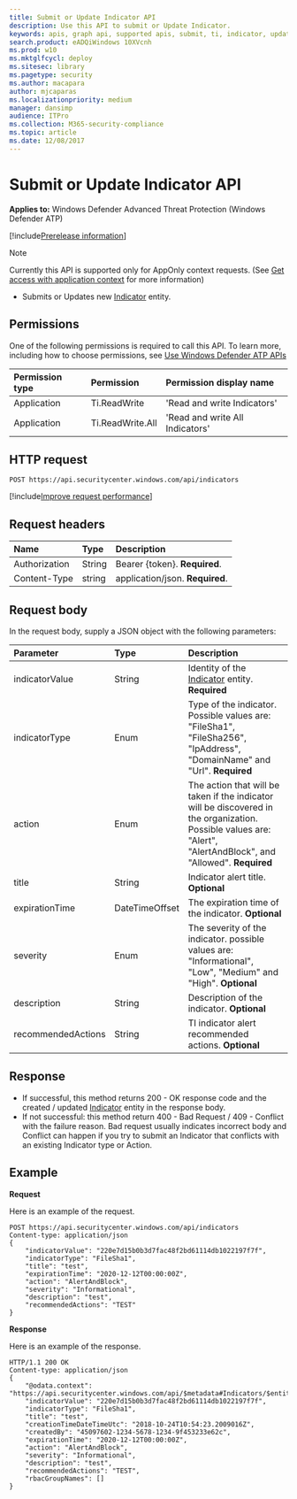 ```yaml
---
title: Submit or Update Indicator API
description: Use this API to submit or Update Indicator.
keywords: apis, graph api, supported apis, submit, ti, indicator, update
search.product: eADQiWindows 10XVcnh
ms.prod: w10
ms.mktglfcycl: deploy
ms.sitesec: library
ms.pagetype: security
ms.author: macapara
author: mjcaparas
ms.localizationpriority: medium
manager: dansimp
audience: ITPro
ms.collection: M365-security-compliance 
ms.topic: article
ms.date: 12/08/2017
---
```


# Submit or Update Indicator API

**Applies to:** Windows Defender Advanced Threat Protection (Windows Defender ATP)

[!include[Prerelease information](prerelease.md)]

>[!Note]
> Currently this API is supported only for AppOnly context requests. (See [Get access with application context](exposed-apis-create-app-webapp.md) for more information)


- Submits or Updates new [Indicator](ti-indicator-windows-defender-advanced-threat-protection-new.md) entity.


## Permissions
One of the following permissions is required to call this API. To learn more, including how to choose permissions, see [Use Windows Defender ATP APIs](apis-intro.md)

Permission type |	Permission	|	Permission display name
:---|:---|:---
Application |	Ti.ReadWrite |	'Read and write Indicators'
Application |	Ti.ReadWrite.All |	'Read and write All Indicators'


## HTTP request
```
POST https://api.securitycenter.windows.com/api/indicators
```

[!include[Improve request performance](improverequestperformance-new.md)]


## Request headers

Name | Type | Description
:---|:---|:---
Authorization | String | Bearer {token}. **Required**.
Content-Type | string | application/json. **Required**.

## Request body
In the request body, supply a JSON object with the following parameters:

Parameter |	Type	| Description
:---|:---|:---
indicatorValue | String | Identity of the [Indicator](ti-indicator-windows-defender-advanced-threat-protection-new.md) entity. **Required**
indicatorType | Enum | Type of the indicator. Possible values are: "FileSha1", "FileSha256", "IpAddress", "DomainName" and "Url". **Required**
action | Enum | The action that will be taken if the indicator will be discovered in the organization. Possible values are: "Alert", "AlertAndBlock", and "Allowed". **Required**
title | String | Indicator alert title. **Optional**
expirationTime | DateTimeOffset | The expiration time of the indicator. **Optional**
severity | Enum | The severity of the indicator. possible values are: "Informational", "Low", "Medium" and "High". **Optional**
description | String | Description of the indicator. **Optional**
recommendedActions | String | TI indicator alert recommended actions. **Optional**


## Response
- If successful, this method returns 200 - OK response code and the created / updated [Indicator](ti-indicator-windows-defender-advanced-threat-protection-new.md) entity in the response body.
- If not successful: this method return 400 - Bad Request / 409 - Conflict with the failure reason. Bad request usually indicates incorrect body and Conflict can happen if you try to submit an Indicator that conflicts with an existing Indicator type or Action.  

## Example

**Request**

Here is an example of the request.

```
POST https://api.securitycenter.windows.com/api/indicators
Content-type: application/json
{
	"indicatorValue": "220e7d15b0b3d7fac48f2bd61114db1022197f7f",
	"indicatorType": "FileSha1",
	"title": "test",
	"expirationTime": "2020-12-12T00:00:00Z",
	"action": "AlertAndBlock",
	"severity": "Informational",
	"description": "test",
	"recommendedActions": "TEST"
}

```
**Response**

Here is an example of the response.

```
HTTP/1.1 200 OK
Content-type: application/json
{
    "@odata.context": "https://api.securitycenter.windows.com/api/$metadata#Indicators/$entity",
    "indicatorValue": "220e7d15b0b3d7fac48f2bd61114db1022197f7f",
    "indicatorType": "FileSha1",
    "title": "test",
    "creationTimeDateTimeUtc": "2018-10-24T10:54:23.2009016Z",
    "createdBy": "45097602-1234-5678-1234-9f453233e62c",
    "expirationTime": "2020-12-12T00:00:00Z",
    "action": "AlertAndBlock",
    "severity": "Informational",
    "description": "test",
    "recommendedActions": "TEST",
	"rbacGroupNames": []
}

```
